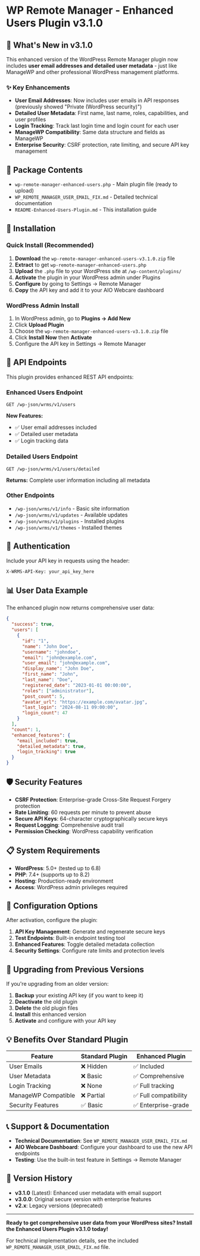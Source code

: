 # WP Remote Manager - Enhanced Users Plugin v3.1.0

## 🚀 What's New in v3.1.0

This enhanced version of the WordPress Remote Manager plugin now includes **user email addresses and detailed user metadata** - just like ManageWP and other professional WordPress management platforms.

### ✨ Key Enhancements

- **User Email Addresses**: Now includes user emails in API responses (previously showed "Private (WordPress security)")
- **Detailed User Metadata**: First name, last name, roles, capabilities, and user profiles
- **Login Tracking**: Track last login time and login count for each user
- **ManageWP Compatibility**: Same data structure and fields as ManageWP
- **Enterprise Security**: CSRF protection, rate limiting, and secure API key management

## 📁 Package Contents

- `wp-remote-manager-enhanced-users.php` - Main plugin file (ready to upload)
- `WP_REMOTE_MANAGER_USER_EMAIL_FIX.md` - Detailed technical documentation
- `README-Enhanced-Users-Plugin.md` - This installation guide

## 🔧 Installation

### Quick Install (Recommended)

1. **Download** the `wp-remote-manager-enhanced-users-v3.1.0.zip` file
2. **Extract** to get `wp-remote-manager-enhanced-users.php`
3. **Upload** the `.php` file to your WordPress site at `/wp-content/plugins/`
4. **Activate** the plugin in your WordPress admin under Plugins
5. **Configure** by going to Settings → Remote Manager
6. **Copy** the API key and add it to your AIO Webcare dashboard

### WordPress Admin Install

1. In WordPress admin, go to **Plugins → Add New**
2. Click **Upload Plugin**
3. Choose the `wp-remote-manager-enhanced-users-v3.1.0.zip` file
4. Click **Install Now** then **Activate**
5. Configure the API key in Settings → Remote Manager

## 🔑 API Endpoints

This plugin provides enhanced REST API endpoints:

### Enhanced Users Endpoint
```
GET /wp-json/wrms/v1/users
```
**New Features:**
- ✅ User email addresses included
- ✅ Detailed user metadata
- ✅ Login tracking data

### Detailed Users Endpoint
```
GET /wp-json/wrms/v1/users/detailed
```
**Returns:** Complete user information including all metadata

### Other Endpoints
- `/wp-json/wrms/v1/info` - Basic site information
- `/wp-json/wrms/v1/updates` - Available updates
- `/wp-json/wrms/v1/plugins` - Installed plugins
- `/wp-json/wrms/v1/themes` - Installed themes

## 🔐 Authentication

Include your API key in requests using the header:
```
X-WRMS-API-Key: your_api_key_here
```

## 📊 User Data Example

The enhanced plugin now returns comprehensive user data:

```json
{
  "success": true,
  "users": [
    {
      "id": "1",
      "name": "John Doe",
      "username": "johndoe",
      "email": "john@example.com",
      "user_email": "john@example.com",
      "display_name": "John Doe",
      "first_name": "John",
      "last_name": "Doe",
      "registered_date": "2023-01-01 00:00:00",
      "roles": ["administrator"],
      "post_count": 5,
      "avatar_url": "https://example.com/avatar.jpg",
      "last_login": "2024-08-11 09:00:00",
      "login_count": 47
    }
  ],
  "count": 1,
  "enhanced_features": {
    "email_included": true,
    "detailed_metadata": true,
    "login_tracking": true
  }
}
```

## 🛡️ Security Features

- **CSRF Protection**: Enterprise-grade Cross-Site Request Forgery protection
- **Rate Limiting**: 60 requests per minute to prevent abuse
- **Secure API Keys**: 64-character cryptographically secure keys
- **Request Logging**: Comprehensive audit trail
- **Permission Checking**: WordPress capability verification

## 📋 System Requirements

- **WordPress**: 5.0+ (tested up to 6.8)
- **PHP**: 7.4+ (supports up to 8.2)
- **Hosting**: Production-ready environment
- **Access**: WordPress admin privileges required

## 🔧 Configuration Options

After activation, configure the plugin:

1. **API Key Management**: Generate and regenerate secure keys
2. **Test Endpoints**: Built-in endpoint testing tool
3. **Enhanced Features**: Toggle detailed metadata collection
4. **Security Settings**: Configure rate limits and protection levels

## 🚨 Upgrading from Previous Versions

If you're upgrading from an older version:

1. **Backup** your existing API key (if you want to keep it)
2. **Deactivate** the old plugin
3. **Delete** the old plugin files
4. **Install** this enhanced version
5. **Activate** and configure with your API key

## 💡 Benefits Over Standard Plugin

| Feature | Standard Plugin | Enhanced Plugin |
|---------|----------------|-----------------|
| User Emails | ❌ Hidden | ✅ Included |
| User Metadata | ❌ Basic | ✅ Comprehensive |
| Login Tracking | ❌ None | ✅ Full tracking |
| ManageWP Compatible | ❌ Partial | ✅ Full compatibility |
| Security Features | ✅ Basic | ✅ Enterprise-grade |

## 📞 Support & Documentation

- **Technical Documentation**: See `WP_REMOTE_MANAGER_USER_EMAIL_FIX.md`
- **AIO Webcare Dashboard**: Configure your dashboard to use the new API endpoints
- **Testing**: Use the built-in test feature in Settings → Remote Manager

## 🔄 Version History

- **v3.1.0** (Latest): Enhanced user metadata with email support
- **v3.0.0**: Original secure version with enterprise features
- **v2.x**: Legacy versions (deprecated)

---

**Ready to get comprehensive user data from your WordPress sites? Install the Enhanced Users Plugin v3.1.0 today!**

For technical implementation details, see the included `WP_REMOTE_MANAGER_USER_EMAIL_FIX.md` file.